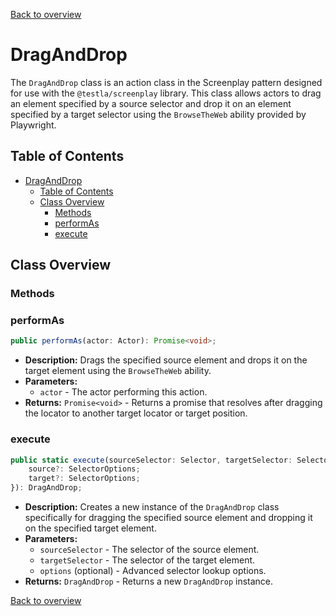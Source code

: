 [Back to overview]()

# DragAndDrop

The `DragAndDrop` class is an action class in the Screenplay pattern designed for use with the `@testla/screenplay` library. This class allows actors to drag an element specified by a source selector and drop it on an element specified by a target selector using the `BrowseTheWeb` ability provided by Playwright.

## Table of Contents

- [DragAndDrop](#draganddrop)
  - [Table of Contents](#table-of-contents)
  - [Class Overview](#class-overview)
    - [Methods](#methods)
    - [performAs](#performas)
    - [execute](#execute)

## Class Overview

### Methods

### performAs

```typescript
public performAs(actor: Actor): Promise<void>;
```

- **Description:** Drags the specified source element and drops it on the target element using the `BrowseTheWeb` ability.
- **Parameters:**
  - `actor` - The actor performing this action.
- **Returns:** `Promise<void>` - Returns a promise that resolves after dragging the locator to another target locator or target position.

### execute

```typescript
public static execute(sourceSelector: Selector, targetSelector: Selector, options?: {
    source?: SelectorOptions;
    target?: SelectorOptions;
}): DragAndDrop;
```

- **Description:** Creates a new instance of the `DragAndDrop` class specifically for dragging the specified source element and dropping it on the specified target element.
- **Parameters:**
  - `sourceSelector` - The selector of the source element.
  - `targetSelector` - The selector of the target element.
  - `options` (optional) - Advanced selector lookup options.
- **Returns:** `DragAndDrop` - Returns a new `DragAndDrop` instance.

[Back to overview]()